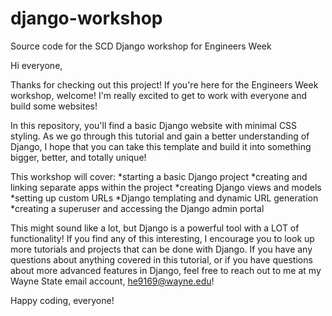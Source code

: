 # django-workshop
Source code for the SCD Django workshop for Engineers Week

Hi everyone, 

Thanks for checking out this project! If you're here for the Engineers Week workshop, welcome! I'm really excited to get to work with everyone and build some websites!

In this repository, you'll find a basic Django website with minimal CSS styling. As we go through this tutorial and gain a better understanding of Django, I hope that you can take this template and build it into something bigger, better, and totally unique! 

This workshop will cover:
*starting a basic Django project
*creating and linking separate apps within the project
*creating Django views and models
*setting up custom URLs
*Django templating and dynamic URL generation
*creating a superuser and accessing the Django admin portal

This might sound like a lot, but Django is a powerful tool with a LOT of functionality! If you find any of this interesting, I encourage you to look up more tutorials and projects that can be done with Django. If you have any questions about anything covered in this tutorial, or if you have questions about more advanced features in Django, feel free to reach out to me at my Wayne State email account, he9169@wayne.edu!

Happy coding, everyone!


